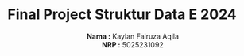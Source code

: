 # Final Project Struktur Data E 2024
<p align="center">
  <b>Nama :</b> Kaylan Fairuza Aqila<br>
  <b>NRP :</b> 5025231092
</p>
